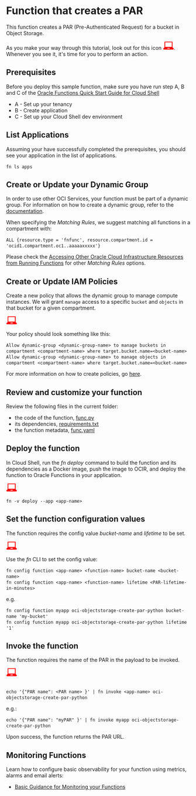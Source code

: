 # Function that creates a PAR
This function creates a PAR (Pre-Authenticated Request) for a bucket in Object Storage.

As you make your way through this tutorial, look out for this icon ![user input icon](./images/userinput.png).
Whenever you see it, it's time for you to perform an action.


## Prerequisites
Before you deploy this sample function, make sure you have run step A, B and C of the [Oracle Functions Quick Start Guide for Cloud Shell](https://www.oracle.com/webfolder/technetwork/tutorials/infographics/oci_functions_cloudshell_quickview/functions_quickview_top/functions_quickview/index.html)
* A - Set up your tenancy
* B - Create application
* C - Set up your Cloud Shell dev environment


## List Applications 
Assuming your have successfully completed the prerequisites, you should see your 
application in the list of applications.
```
fn ls apps
```


## Create or Update your Dynamic Group
In order to use other OCI Services, your function must be part of a dynamic group. For information on how to create a dynamic group, refer to the [documentation](https://docs.cloud.oracle.com/iaas/Content/Identity/Tasks/managingdynamicgroups.htm#To).

When specifying the *Matching Rules*, we suggest matching all functions in a compartment with:
```
ALL {resource.type = 'fnfunc', resource.compartment.id = 'ocid1.compartment.oc1..aaaaaxxxxx'}
```
Please check the [Accessing Other Oracle Cloud Infrastructure Resources from Running Functions](https://docs.cloud.oracle.com/en-us/iaas/Content/Functions/Tasks/functionsaccessingociresources.htm) for other *Matching Rules* options.


## Create or Update IAM Policies
Create a new policy that allows the dynamic group to manage compute instances. We will grant `manage` access to a specific `bucket` and `objects` in that bucket for a given compartment.

![user input icon](./images/userinput.png)

Your policy should look something like this:
```
Allow dynamic-group <dynamic-group-name> to manage buckets in compartment <compartment-name> where target.bucket.name=<bucket-name>
Allow dynamic-group <dynamic-group-name> to manage objects in compartment <compartment-name> where target.bucket.name=<bucket-name>
```
For more information on how to create policies, go [here](https://docs.cloud.oracle.com/iaas/Content/Identity/Concepts/policysyntax.htm).


## Review and customize your function
Review the following files in the current folder:
* the code of the function, [func.py](./func.py)
* its dependencies, [requirements.txt](./requirements.txt)
* the function metadata, [func.yaml](./func.yaml)


## Deploy the function
In Cloud Shell, run the *fn deploy* command to build the function and its dependencies as a Docker image, 
push the image to OCIR, and deploy the function to Oracle Functions in your application.

![user input icon](./images/userinput.png)
```
fn -v deploy --app <app-name>
```


## Set the function configuration values
The function requires the config value *bucket-name* and *lifetime* to be set.

![user input icon](./images/userinput.png)

Use the *fn* CLI to set the config value:
```
fn config function <app-name> <function-name> bucket-name <bucket-name>
fn config function <app-name> <function-name> lifetime <PAR-lifetime-in-minutes>
```
e.g.
```
fn config function myapp oci-objectstorage-create-par-python bucket-name 'my-bucket'
fn config function myapp oci-objectstorage-create-par-python lifetime '1'
```

## Invoke the function
The function requires the name of the PAR in the payload to be invoked.

![user input icon](./images/userinput.png)
```

echo '{"PAR name": <PAR name> }' | fn invoke <app-name> oci-objectstorage-create-par-python
```
e.g.:
```
echo '{"PAR name": "myPAR" }' | fn invoke myapp oci-objectstorage-create-par-python
```

Upon success, the function returns the PAR URL.


## Monitoring Functions

Learn how to configure basic observability for your function using metrics, alarms and email alerts:
* [Basic Guidance for Monitoring your Functions](../basic-observability/functions.md)


